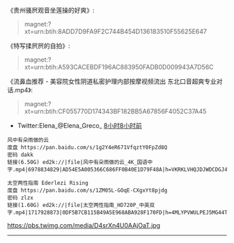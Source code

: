 
《贵州骚屄观音坐莲操的好爽》:
> magnet:?xt=urn:btih:8ADD7D9FA9F2C744B454D136183510F55625E647

《特写揉屄屄的自拍》:
> magnet:?xt=urn:btih:A593CACEBDF196AC883950FADB0D009943A7D56C

《流鼻血推荐 - 美容院女性阴道私密护理内部按摩视频流出 东北口音超爽专业对话.mp4》:
> magnet:?xt=urn:btih:CF055770D174343BF182BB5A67856F4052C37A45

- Twitter:Elena_@Elena_Greco_ [8小时8小时前](https://twitter.com/Elena_Greco_/status/1120036620101509120) 
```
风中有朵雨做的云
度盘 https://pan.baidu.com/s/1g2Y4eR671VfqztY0FpZd8Q 
密码 dakk
链接(6.50G) ed2k://|file|风中有朵雨做的云_4K_国语中字.mp4|6978834829|AD54E5A005366C686FF0B40E1D79F48A|h=VKRKLVHQJDJWDCDGJ4QROAWGAWKAI5TI|/
```

```
太空两性指南 Ederlezi Rising
度盘 https://pan.baidu.com/s/1ZM05L-GOqE-CXgxYt8pjdg 
密码 zlzx
链接(1.60G) ed2k://|file|太空两性指南_HD720P_中英双字.mp4|1717928873|0DF5B7CB115B49A5E968ABA928F170FD|h=4MLYPVWULPEJ5MG44TCPJS6U23LIGMIH|/
```

https://pbs.twimg.com/media/D4srXn4U0AAjOaT.jpg

------------------------------------------------------------------

